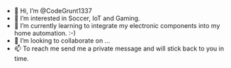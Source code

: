 - 👋 Hi, I’m @CodeGrunt1337
- 👀 I’m interested in Soccer, IoT and Gaming.
- 🌱 I’m currently learning to integrate my electronic components into my home automation. :-)
- 💞️ I’m looking to collaborate on ...
- 📫 To reach me send me a private message and will stick back to you in time.
